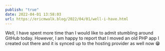```yaml
---
publish: "true"
date: 2022-04-01 13:58:03
url: https://ericmwalk.blog/2022/04/01/well-i-have.html
---
```


Well, I have spent more time than I would like to admit stumbling around GitHub today. However, I am happy to report that I moved an old PHP app I created out there and it is synced up to the hosting provider as well now 😁